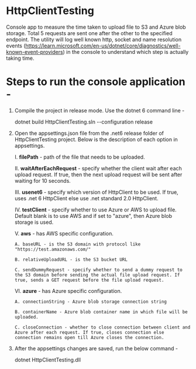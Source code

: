 # HttpClientTesting
Console app to measure the time taken to upload file to S3 and Azure blob storage. Total 5 requests are sent one after the other to the specified endpoint. The utility will log well known http, socket and name resolution events (https://learn.microsoft.com/en-us/dotnet/core/diagnostics/well-known-event-providers) in the console to understand which step is actually taking time.



# Steps to run the console application -

1. Compile the project in release mode. Use the dotnet 6 command line -

   dotnet build HttpClientTesting.sln --configuration release
   
2. Open the appsettings.json file from the .net6 release folder of HttpClientTesting project. Below is the description of each option in appsettings.
   
   I. **filePath** - path of the file that needs to be uploaded.
   
   II. **waitAfterEachRequest** - specify whether the client wait after each upload request. If true, then the next upload request will be sent after waiting for 10 seconds.
   
   III. **usenet6** - specify which version of HttpClient to be used. If true, uses .net 6 HttpClient else use .net standard 2.0 HttpClient.
   
   IV. **testClient** - specify whether to use Azure or AWS to upload file. Default blank is to use AWS and if set to "azure", then Azure blob storage is used.
   
   V. **aws** - has AWS specific configuration.
   
       A. baseURL - is the S3 domain with protocol like "https://test.amazonaws.com/"
      
       B. relativeUploadURL - is the S3 bucket URL
      
       C. sendDummyRequest - specify whether to send a dummy request to the S3 domain before sending the actual file upload request. If true, sends a GET request before the file upload request.
   
   VI. **azure** - has Azure specific configuration.
   
       A. connectionString - Azure blob storage connection string
       
       B. containerName - Azure blob container name in which file will be uploaded.
       
       C. closeConnection - whether to close connection between client and Azure after each request. If true, closes connection else connection remains open till Azure closes the connection.

3. After the appsettings changes are saved, run the below command -

   dotnet HttpClientTesting.dll


